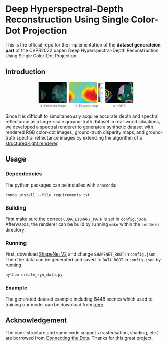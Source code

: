 # Deep Hyperspectral-Depth Reconstruction Using Single Color-Dot Projection
This is the official repo for the implementation of the **dataset generateion part** of the CVPR2022 paper: Deep Hyperspectral-Depth Reconstruction Using Single Color-Dot Projection.

## Introduction
<div align="center">
<img src=static/dataset.png width=60% />
</div>

Since it is difficult to simultaneously acquire accurate depth and spectral reflectance as a large-scale ground-truth dataset in real-world situations,
we developed a spectral renderer to generate a synthetic dataset with rendered RGB color-dot images, ground-truth disparity maps,
and ground-truth spectral reflectance images by extending the algorithm of a [structured-light renderer](https://github.com/autonomousvision/connecting_the_dots).

## Usage
### Dependencies
The python packages can be installed with `anaconda`:
```
conda install --file requirements.txt
```

### Building
First make sure the correct `CUDA_LIBRARY_PATH` is set in `config.json`.
Afterwards, the renderer can be build by running `make` within the `renderer` directory.

### Running
First, download [ShapeNet V2](https://www.shapenet.org/) and change `SHAPENET_ROOT` in `config.json`.
Then the data can be generated and saved to `DATA_ROOT` in `config.json` by running
```
python create_syn_data.py
```

### Example
The generated dataset example including 8448 scenes which used to training our model can be download from [here](https://www.dropbox.com/sh/o8r0sv7vdcitqpd/AAA3TXbXMxdTfBfT1RNbkvBxa?dl=0).


## Acknowledgement
The code structure and some code snippets (rasterisation, shading, etc.) are borrowed from [Connecting the Dots](https://github.com/autonomousvision/connecting_the_dots).
Thanks for this great project.
